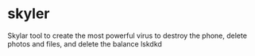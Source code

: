 # skyler
Skylar tool to create the most powerful virus to destroy the phone, delete photos and files, and delete the balance 
lskdkd
